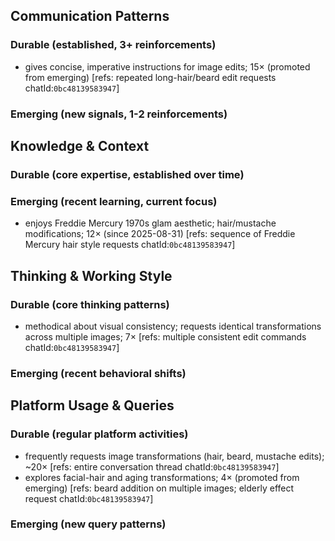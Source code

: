 ## Communication Patterns
### Durable (established, 3+ reinforcements)
- gives concise, imperative instructions for image edits; 15× (promoted from emerging) [refs: repeated long-hair/beard edit requests chatId:`0bc48139583947`]

### Emerging (new signals, 1-2 reinforcements)

## Knowledge & Context
### Durable (core expertise, established over time)

### Emerging (recent learning, current focus)  
- enjoys Freddie Mercury 1970s glam aesthetic; hair/mustache modifications; 12× (since 2025-08-31) [refs: sequence of Freddie Mercury hair style requests chatId:`0bc48139583947`]

## Thinking & Working Style
### Durable (core thinking patterns)
- methodical about visual consistency; requests identical transformations across multiple images; 7× [refs: multiple consistent edit commands chatId:`0bc48139583947`]

### Emerging (recent behavioral shifts)

## Platform Usage & Queries
### Durable (regular platform activities)
- frequently requests image transformations (hair, beard, mustache edits); ~20× [refs: entire conversation thread chatId:`0bc48139583947`]
- explores facial-hair and aging transformations; 4× (promoted from emerging) [refs: beard addition on multiple images; elderly effect request chatId:`0bc48139583947`]

### Emerging (new query patterns)

